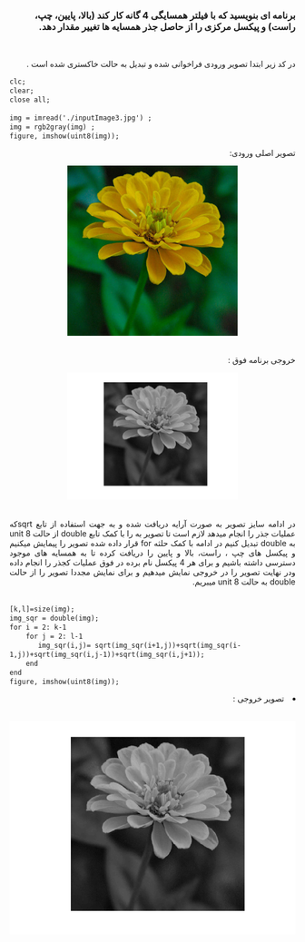 <div dir="rtl">
<h3>برنامه ای بنویسید که با فیلتر همسایگی 4 گانه کار کند (بالا، پایین، چپ، راست) و پیکسل مرکزی را از حاصل جذر همسایه ها تغییر مقدار دهد.
</h3><br/>
  </div>
  <div dir="rtl">

  
 در کد زیر ابتدا تصویر ورودی فراخوانی شده و تبدیل به حالت خاکستری شده است .
  </div>

  ```
clc;
clear;
close all;

img = imread('./inputImage3.jpg') ;
img = rgb2gray(img) ;
figure, imshow(uint8(img));
```
<div dir="rtl">
  تصویر اصلی ورودی: 
  
 <br/>
  <p align="center">
<img src="./inputImage.jpg" style="width:300px">
</p><br/>
  خروجی برنامه فوق : 
  
 <br/>
  <p align="center">
<img src="./output1.png" style="width:300px">
</p><br/>
</div>

<div dir="rtl" align="justify">
در ادامه سایز تصویر به صورت آرایه دریافت شده و به جهت استفاده از تابع sqrtکه عملیات جذر را انجام میدهد لازم است تا تصویر به را با کمک تابع double از حالت unit 8 به double‌ تبديل كنيم در ادامه با کمک حلثه for  قرار داده شده تصویر را پیمایش میکنیم و پیکسل های چپ ، راست، بالا و پایین را دریافت کرده تا به همسایه های موجود دسترسی داشته باشیم و برای هر 4 پیکسل نام برده در فوق عملیات  کجذر را  انجام داده ودر نهایت تصویر را در خروجی نمایش میدهیم و برای نمایش مجددا تصویر را از حالت double به حالت unit 8 میبریم.
</div><br/>

```
[k,l]=size(img);
img_sqr = double(img);
for i = 2: k-1
    for j = 2: l-1
       img_sqr(i,j)= sqrt(img_sqr(i+1,j))+sqrt(img_sqr(i-1,j))+sqrt(img_sqr(i,j-1))+sqrt(img_sqr(i,j+1));     
    end
end
figure, imshow(uint8(img));
  ```
<div dir="rtl">

<li>
 تصویر خروجی :  
</li><br/>
<p align="center">
<img src="./output2.png">
</p>
</div>
